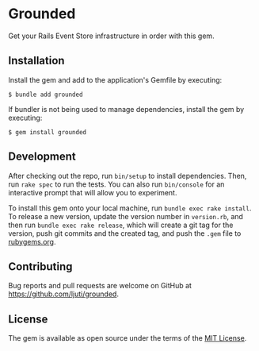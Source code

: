 # Grounded

Get your Rails Event Store infrastructure in order with this gem.

## Installation

Install the gem and add to the application's Gemfile by executing:

    $ bundle add grounded

If bundler is not being used to manage dependencies, install the gem by executing:

    $ gem install grounded

## Development

After checking out the repo, run `bin/setup` to install dependencies. Then, run `rake spec` to run the tests. You can also run `bin/console` for an interactive prompt that will allow you to experiment.

To install this gem onto your local machine, run `bundle exec rake install`. To release a new version, update the version number in `version.rb`, and then run `bundle exec rake release`, which will create a git tag for the version, push git commits and the created tag, and push the `.gem` file to [rubygems.org](https://rubygems.org).

## Contributing

Bug reports and pull requests are welcome on GitHub at https://github.com/ljuti/grounded.

## License

The gem is available as open source under the terms of the [MIT License](https://opensource.org/licenses/MIT).
